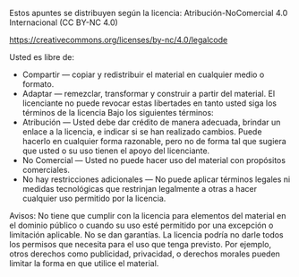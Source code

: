 Estos apuntes se distribuyen según la licencia: Atribución-NoComercial 4.0 Internacional (CC BY-NC 4.0)
 
https://creativecommons.org/licenses/by-nc/4.0/legalcode

Usted es libre de:
- Compartir — copiar y redistribuir el material en cualquier medio o formato.
- Adaptar — remezclar, transformar y construir a partir del material.
El licenciante no puede revocar estas libertades en tanto usted siga los términos de la licencia
Bajo los siguientes términos:
- Atribución — Usted debe dar crédito de manera adecuada, brindar un enlace a la licencia, e indicar si se han realizado cambios. Puede hacerlo en cualquier forma razonable, pero no de forma tal que sugiera que usted o su uso tienen el apoyo del licenciante.
- No Comercial — Usted no puede hacer uso del material con propósitos comerciales.
- No hay restricciones adicionales — No puede aplicar términos legales ni medidas tecnológicas que restrinjan legalmente a otras a hacer cualquier uso permitido por la licencia.

Avisos:
No tiene que cumplir con la licencia para elementos del material en el dominio público o cuando su uso esté permitido por una excepción o limitación aplicable.
No se dan garantías. La licencia podría no darle todos los permisos que necesita para el uso que tenga previsto. Por ejemplo, otros derechos como publicidad, privacidad, o derechos morales pueden limitar la forma en que utilice el material.
